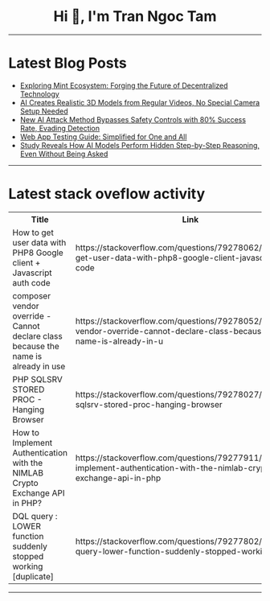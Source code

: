<h1 align="center">Hi 👋, I'm Tran Ngoc Tam</h1>

---

# Latest Blog Posts 
<!-- BLOG-POST-LIST:START -->
- [Exploring Mint Ecosystem: Forging the Future of Decentralized Technology](https://dev.to/mint_/exploring-mint-ecosystem-forging-the-future-of-decentralized-technology-n67)
- [AI Creates Realistic 3D Models from Regular Videos, No Special Camera Setup Needed](https://dev.to/mikeyoung44/ai-creates-realistic-3d-models-from-regular-videos-no-special-camera-setup-needed-2adb)
- [New AI Attack Method Bypasses Safety Controls with 80% Success Rate, Evading Detection](https://dev.to/mikeyoung44/new-ai-attack-method-bypasses-safety-controls-with-80-success-rate-evading-detection-4b5k)
- [Web App Testing Guide: Simplified for One and All](https://dev.to/grjoeay/web-app-testing-guide-simplified-for-one-and-all-51d2)
- [Study Reveals How AI Models Perform Hidden Step-by-Step Reasoning, Even Without Being Asked](https://dev.to/mikeyoung44/study-reveals-how-ai-models-perform-hidden-step-by-step-reasoning-even-without-being-asked-329p)
<!-- BLOG-POST-LIST:END -->

---

# Latest stack oveflow activity
<table>
  <tr><th>Title</th><th>Link</th></tr>
  <!-- STACKOVERFLOW:START --><tr><td>How to get user data with PHP8 Google client + Javascript auth code</td><td>https://stackoverflow.com/questions/79278062/how-to-get-user-data-with-php8-google-client-javascript-auth-code</td></tr><tr><td>composer vendor override - Cannot declare class because the name is already in use</td><td>https://stackoverflow.com/questions/79278052/composer-vendor-override-cannot-declare-class-because-the-name-is-already-in-u</td></tr><tr><td>PHP SQLSRV STORED PROC - Hanging Browser</td><td>https://stackoverflow.com/questions/79278027/php-sqlsrv-stored-proc-hanging-browser</td></tr><tr><td>How to Implement Authentication with the NIMLAB Crypto Exchange API in PHP?</td><td>https://stackoverflow.com/questions/79277911/how-to-implement-authentication-with-the-nimlab-crypto-exchange-api-in-php</td></tr><tr><td>DQL query : LOWER function suddenly stopped working [duplicate]</td><td>https://stackoverflow.com/questions/79277802/dql-query-lower-function-suddenly-stopped-working</td></tr><!-- STACKOVERFLOW:END -->
</table>

---


